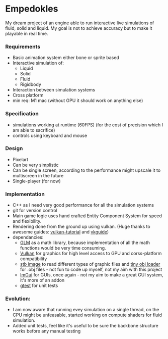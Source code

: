 # Empedokles
My dream project of an engine able to run interactive live simulations of fluid, solid and liquid. 
My goal is not to achieve accuracy but to make it playable in real time.
### Requirements
* Basic animation system either bone or sprite based
* Interactive simulation of:
    * Liquid 
    * Solid
    * Fluid
    * Rigidbody
* Interaction between simulation systems
* Cross platform
* min req: M1 mac (without GPU it should work on anything else)
### Specification
* simulations working at runtime (60FPS) (for the cost of precision which I am able to sacrifice)
* controls using keyboard and mouse
### Design
* Pixelart
* Can be very simplistic
* Can be single screen, according to the performance might upscale it to multiscreen in the future
* Single-player (for now)
### Implementation
* C++ as I need very good performance for all the simulation systems
* git for version control
* Main game logic uses hand crafted Entity Component System for speed and flexibility.
* Rendering done from the ground up using vulkan. (Huge thanks to awesome guides: [vulkan-tutorial](https://vulkan-tutorial.com/) and [vkguide](https://vkguide.dev/))
* dependancies:
    * [GLM](https://github.com/g-truc/glm) as a math library, because implementation of all the math functions would be very time consuming.
    * [Vulkan](https://www.vulkan.org/) for graphics for high level access to GPU and corss-platform compatibility
    * [stb image](https://github.com/nothings/stb) to read different types of graphic files and [tiny obj loader](https://github.com/tinyobjloader/tinyobjloader) for .obj files - not fun to code up myself, not my aim with this project
    * [ImGui](https://github.com/ocornut/imgui) for GUIs, once again - not my aim to make a great GUI system, it's more of an addon
    * [gtest](https://github.com/google/googletest) for unit tests

### Evolution:
* I am now aware that running evey simulation on a single thread, on the CPU might be unfeasable, started working on compute shaders for fluid simulation.
* Added unit tests, feel like it's useful to be sure the backbone structure works before any manual testing
